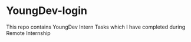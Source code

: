 # YoungDev-login
This repo contains YoungDev Intern Tasks which I have completed during Remote Internship
